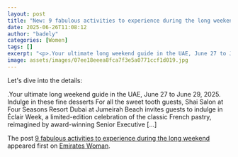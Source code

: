 ```yaml
---
layout: post
title: "New: 9 fabulous activities to experience during the long weekend"
date: 2025-06-26T11:08:12
author: "badely"
categories: [Women]
tags: []
excerpt: "<p>.Your ultimate long weekend guide in the UAE, June 27 to June 29, 2025. Indulge in these fine desserts For all the sweet tooth guests, Shai Salon a"
image: assets/images/07ee18eeea8fca7f3e5a0771ccf1d019.jpg
---
```


Let's dive into the details: <p>.Your ultimate long weekend guide in the UAE, June 27 to June 29, 2025. Indulge in these fine desserts For all the sweet tooth guests, Shai Salon at Four Seasons Resort Dubai at Jumeirah Beach invites guests to indulge in Éclair Week, a limited-edition celebration of the classic French pastry, reimagined by award-winning Senior Executive [&#8230;]</p>
<p>The post <a href="https://emirateswoman.com/9-fabulous-activities-to-experience-during-the-long-weekend/" rel="nofollow">9 fabulous activities to experience during the long weekend</a> appeared first on <a href="https://emirateswoman.com" rel="nofollow">Emirates Woman</a>.</p>

